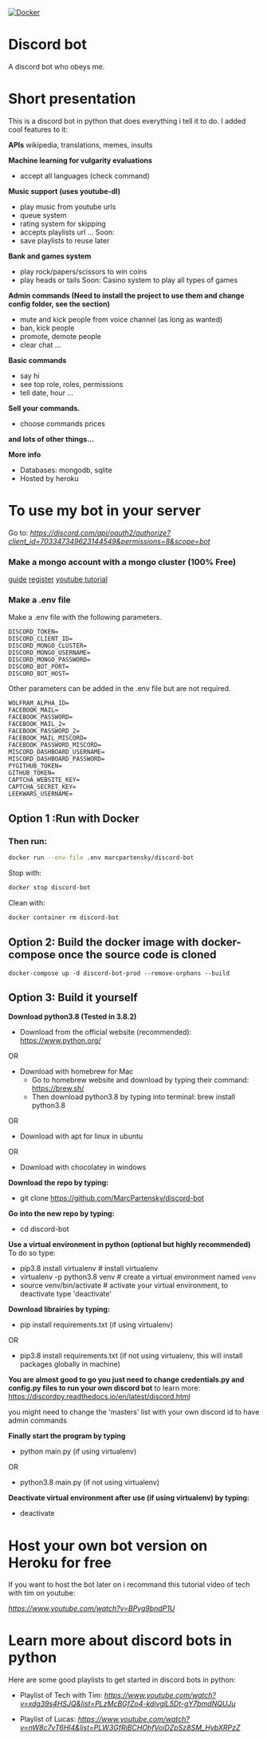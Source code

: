 [![Docker](https://github.com/MarcPartensky/discord-bot/actions/workflows/docker-push.yml/badge.svg)](https://github.com/MarcPartensky/discord-bot/actions/workflows/docker-push.yml)

# Discord bot
A discord bot who obeys me.

# Short presentation

This is a discord bot in python that does everything i tell it to do.
I added cool features to it:

**APIs**
wikipedia, translations, memes, insults

**Machine learning for vulgarity evaluations**
- accept all languages (check command)

**Music support (uses youtube-dl)**
- play music from youtube urls
- queue system
- rating system for skipping
- accepts playlists url
...
Soon:
- save playlists to reuse later

**Bank and games system**
- play rock/papers/scissors to win coins
- play heads or tails
Soon:
Casino system to play all types of games


**Admin commands (Need to install the project to use them and change config folder, see the section)**
- mute and kick people from voice channel (as long as wanted)
- ban, kick people
- promote, demote people
- clear chat
...


**Basic commands**
- say hi
- see top role, roles, permissions
- tell date, hour
...

**Sell your commands.**
- choose commands prices

**and lots of other things...**

**More info**
- Databases: mongodb, sqlite
- Hosted by heroku

# To use my bot in your server 
Go to:
*https://discord.com/api/oauth2/authorize?client_id=703347349623144549&permissions=8&scope=bot*

### Make a mongo account with a mongo cluster (100% Free)
[guide](https://docs.atlas.mongodb.com/tutorial/create-atlas-account)
[register](https://account.mongodb.com/account/register)
[youtube tutorial](https://www.youtube.com/watch?v=KKyag6t98g8)

### Make a .env file
Make a .env file with the following parameters.

```.env
DISCORD_TOKEN=
DISCORD_CLIENT_ID=
DISCORD_MONGO_CLUSTER=
DISCORD_MONGO_USERNAME=
DISCORD_MONGO_PASSWORD=
DISCORD_BOT_PORT=
DISCORD_BOT_HOST=
```

Other parameters can be added in the .env file but are not required.

```.env
WOLFRAM_ALPHA_ID=
FACEBOOK_MAIL=
FACEBOOK_PASSWORD=
FACEBOOK_MAIL_2=
FACEBOOK_PASSWORD_2=
FACEBOOK_MAIL_MISCORD=
FACEBOOK_PASSWORD_MISCORD=
MISCORD_DASHBOARD_USERNAME=
MISCORD_DASHBOARD_PASSWORD=
PYGITHUB_TOKEN=
GITHUB_TOKEN=
CAPTCHA_WEBSITE_KEY=
CAPTCHA_SECRET_KEY=
LEEKWARS_USERNAME=
```

## Option 1 :Run with Docker

### Then run:

```sh
docker run --env-file .env marcpartensky/discord-bot
```

Stop with:
```sh
docker stop discord-bot
```

Clean with:
```sh
docker container rm discord-bot
```

## Option 2: Build the docker image with docker-compose once the source code is cloned
```
docker-compose up -d discord-bot-prod --remove-orphans --build
```

## Option 3: Build it yourself

**Download python3.8 (Tested in 3.8.2)**
- Download from the official website (recommended): https://www.python.org/

OR
- Download with homebrew for Mac
    - Go to homebrew website and download by typing their command: https://brew.sh/
    - Then download python3.8 by typing into terminal: brew install python3.8

OR
- Download with apt for linux in ubuntu

OR
- Download with chocolatey in windows

**Download the repo by typing:**
- git clone https://github.com/MarcPartensky/discord-bot

**Go into the new repo by typing:**
- cd discord-bot

**Use a virtual environment in python (optional but highly recommended)**
To do so type:
- pip3.8 install virtualenv  # install virtualenv
- virtualenv -p python3.8 venv # create a virtual environment named `venv`
- source venv/bin/activate # activate your virtual environment, to deactivate type 'deactivate'


**Download librairies by typing:**
- pip install requirements.txt (if using virtualenv)

OR
- pip3.8 install requirements.txt (if not using virtualenv, this will install packages globally in machine)


**You are almost good to go you just need to change credentials.py and config.py files to run your own discord bot**
to learn more: https://discordpy.readthedocs.io/en/latest/discord.html

you might need to change the 'masters' list with your own discord id to have admin commands

**Finally start the program by typing**
- python main.py (if using virtualenv)

OR
- python3.8 main.py (if not using virtualenv)

**Deactivate virtual environment after use (if using virtualenv) by typing:**
- deactivate

 
# Host your own bot version on Heroku for free
If you want to host the bot later on i recommand this tutorial video of tech with tim on youtube:

*https://www.youtube.com/watch?v=BPvg9bndP1U*


# Learn more about discord bots in python
Here are some good playlists to get started in discord bots in python:

- Playlist of Tech with Tim:
*https://www.youtube.com/watch?v=xdg39s4HSJQ&list=PLzMcBGfZo4-kdivglL5Dt-gY7bmdNQUJu*

- Playlist of Lucas:
*https://www.youtube.com/watch?v=nW8c7vT6Hl4&list=PLW3GfRiBCHOhfVoiDZpSz8SM_HybXRPzZ*
